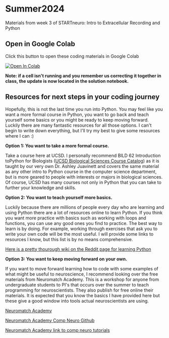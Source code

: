# Summer2024
Materials from week 3 of STARTneuro: Intro to Extracellular Recording and Python
 

## Open in Google Colab
Click this button to open these coding materials in Google Colab

[![Open In Colab](https://colab.research.google.com/assets/colab-badge.svg)](https://colab.research.google.com/github/STARTneuro/Summer2024)

**Note: if a cell isn't running and you remember us correcting it together in class, the update is now located in the solution notebook.**

## Resources for next steps in your coding journey

Hopefully, this is not the last time you run into Python. You may feel like you want a more formal course in Python, you want to go back and teach yourself some basics or you might be ready to keep moving forward. Luckily there are many fantastic resources for all those options. I can't begin to write down everything, but I'll try my best to give some resources where I can :)

**Option 1: You want to take a more formal course.**

Take a course here at UCSD. I personally recommend BILD 62 Introduction 
toPython for Biologists ([UCSD Biological Sciences Course Catalog](https://catalog.ucsd.edu/courses/BIOL.html)) as it is taught by our very own Dr. Ashley Juavinett and covers the same material as any other intro to Python course in the computer science department, but is more geared to people with interests or majors in biological sciences. Of course, UCSD has many courses not only in Python that you can take to further your knowledge and skills. 

**Option 2: You want to teach yourself more basics.**

Luckily because there are millions of people every day who are learning and using Python there are a lot of resources online to learn Python. If you think you want more practice with basics such as working with loops and functions, you can use any good ones you find to practice. The best way to learn is by doing. For example, working through exercises that ask you to write your own code will be the most useful. I will provide some links to resources I know, but this list is by no means comprehensive.

[Here is a pretty thourough wiki on the Reddit page for learning Python](https://www.reddit.com/r/learnpython/wiki/index/)

**Option 3: You want to keep moving forward on your own.**

If you want to move forward learning how to code with some examples of what might be useful to neuroscience, I recommend looking over the free materials from Neuromatch Academy. This is a workshop for anyone from undergraduate students to PI's that occurs over the summer to teach programming for neuroscientists. They also publish for free online their materials. It is expected that you know the basics I have provided here but these give a good window into tools actual neuroscientists are using. 

[Neuromatch Academy](https://neuromatch.io/neuroscience/)

[Neuromatch Academy Comp Neuro Github](https://github.com/NeuromatchAcademy/course-content)

[Neuromatch Academy link to comp neuro tutorials](https://github.com/NeuromatchAcademy/course-content/tree/main/tutorials)
